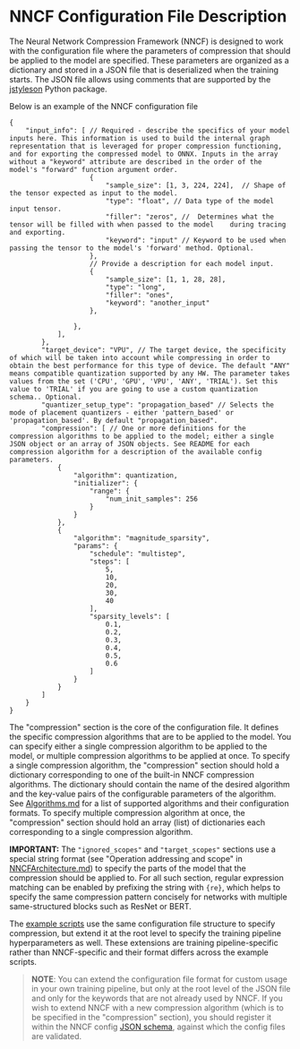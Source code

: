 # NNCF Configuration File Description

The Neural Network Compression Framework (NNCF) is designed to work with the configuration file where the parameters of compression that should be applied to the model are specified. 
These parameters are organized as a dictionary and stored in a JSON file that is deserialized when the training starts. 
The JSON file allows using comments that are supported by the [jstyleson](https://github.com/linjackson78/jstyleson) Python package.

Below is an example of the NNCF configuration file

```
{
    "input_info": [ // Required - describe the specifics of your model inputs here. This information is used to build the internal graph representation that is leveraged for proper compression functioning, and for exporting the compressed model to ONNX. Inputs in the array without a "keyword" attribute are described in the order of the model's "forward" function argument order.
                    {
                        "sample_size": [1, 3, 224, 224],  // Shape of the tensor expected as input to the model.
                        "type": "float", // Data type of the model input tensor.
                        "filler": "zeros", //  Determines what the tensor will be filled with when passed to the model    during tracing and exporting.
                        "keyword": "input" // Keyword to be used when passing the tensor to the model's 'forward' method. Optional.
                    },
                    // Provide a description for each model input.
                    {
                        "sample_size": [1, 1, 28, 28],
                        "type": "long",
                        "filler": "ones",
                        "keyword": "another_input"
                    },

                },
            ],
        },
        "target_device": "VPU", // The target device, the specificity of which will be taken into account while compressing in order to obtain the best performance for this type of device. The default "ANY" means compatible quantization supported by any HW. The parameter takes values from the set ('CPU', 'GPU', 'VPU', 'ANY', 'TRIAL'). Set this value to 'TRIAL' if you are going to use a custom quantization schema.. Optional.
        "quantizer_setup_type": "propagation_based" // Selects the mode of placement quantizers - either 'pattern_based' or 'propagation_based'. By default "propagation_based".
        "compression": [ // One or more definitions for the compression algorithms to be applied to the model; either a single JSON object or an array of JSON objects. See README for each compression algorithm for a description of the available config parameters.
            {
                "algorithm": quantization,
                "initializer": {
                    "range": {
                        "num_init_samples": 256
                    }
                }
            },
            {
                "algorithm": "magnitude_sparsity",
                "params": {
                    "schedule": "multistep",
                    "steps": [
                        5,
                        10,
                        20,
                        30,
                        40
                    ],
                    "sparsity_levels": [
                        0.1,
                        0.2,
                        0.3,
                        0.4,
                        0.5,
                        0.6
                    ]
                }
            }
        ]
    }
}
```


The "compression" section is the core of the configuration file.
It defines the specific compression algorithms that are to be applied to the model.
You can specify either a single compression algorithm to be applied to the model, or multiple compression algorithms to be applied at once.
To specify a single compression algorithm, the "compression" section should hold a dictionary corresponding to one of the built-in NNCF compression algorithms.
The dictionary should contain the name of the desired algorithm and the key-value pairs of the configurable parameters of the algorithm.
See [Algorithms.md](./Algorithms.md) for a list of supported algorithms and their configuration formats.
To specify multiple compression algorithm at once, the "compression" section should hold an array (list) of dictionaries each corresponding to a single compression algorithm.

**IMPORTANT:** The `"ignored_scopes"` and `"target_scopes"` sections use a special string format (see "Operation addressing and scope" in [NNCFArchitecture.md](./NNCFArchitecture.md)) to specify the parts of the model that the compression should be applied to. For all such section, regular expression matching can be enabled by prefixing the string with `{re}`, which helps to specify the same compression pattern concisely for networks with multiple same-structured blocks such as ResNet or BERT.

The [example scripts](../examples) use the same configuration file structure to specify compression, but extend it at the root level to specify the training pipeline hyperparameters as well.
These extensions are training pipeline-specific rather than NNCF-specific and their format differs across the example scripts.

> **NOTE**: You can extend the configuration file format for custom usage in your own training pipeline, but only at the root level of the JSON file and only for the keywords that are not already used by NNCF.
If you wish to extend NNCF with a new compression algorithm (which is to be specified in the "compression" section), you should register it within the NNCF config [JSON schema](../nncf/config/schema.py), against which the config files are validated.
